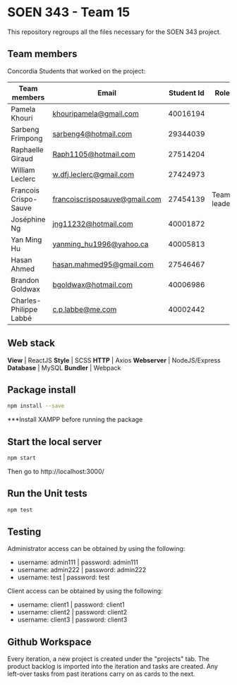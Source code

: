 # SOEN 343 - Team 15
This repository regroups all the files necessary for the SOEN 343 project.

## Team members 

Concordia Students that worked on the project:

Team members          | Email                         | Student Id   | Role        |Github Usernames
------------          | --------------------          | ------------ |------------ |----------------
Pamela Khouri         | khouripamela@gmail.com        | 40016194     |             | kpamela
Sarbeng Frimpong      | sarbeng4@hotmail.com          | 29344039     |             | jiggy357
Raphaelle Giraud      | Raph1105@hotmail.com          | 27514204     |             | Raph1105
William Leclerc       | w.dfj.leclerc@gmail.com       | 27424973     |             | LeCleric
Francois Crispo-Sauve | francoiscrisposauve@gmail.com | 27454139     | Team leader | franksauve
Joséphine Ng          | jng11232@hotmail.com          | 40001872     |             | jng11232
Yan Ming Hu           | yanming_hu1996@yahoo.ca       | 40005813     |             | Lordofsnails
Hasan Ahmed           | hasan.mahmed95@gmail.com      | 27546467     |             | hasan-ahmed
Brandon Goldwax       | bgoldwax@hotmail.com          | 40006986     |             | bgoldwax
Charles-Philippe Labbé| c.p.labbe@me.com              | 40002442     |             | CharlesPhilippeLabbe

## Web stack
**View** | ReactJS
**Style** | SCSS
**HTTP** | Axios
**Webserver** | NodeJS/Express
**Database** | MySQL
**Bundler** | Webpack

## Package install
```bash
npm install --save
```
***Install XAMPP before running the package

## Start the local server
```bash
npm start
```
Then go to http://localhost:3000/

## Run the Unit tests
```bash
npm test
```

## Testing
Administrator access can be obtained by using the following:
* username: admin111 | password: admin111
* username: admin222 | password: admin222
* username: test | password: test

Client access can be obtained by using the following:
* username: client1 | password: client1
* username: client2 | password: client2
* username: client3 | password: client3

## Github Workspace
Every iteration, a new project is created under the "projects" tab. The product backlog is imported into the iteration and tasks are created. Any left-over tasks from past iterations carry on as cards to the next. 
